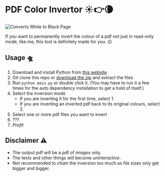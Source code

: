 # PDF Color Invertor ☀👉🌘

![Converts White to Black Page](https://scontent.fphs4-1.fna.fbcdn.net/v/t1.15752-9/193509162_1133804974092727_2240965392703600911_n.png?_nc_cat=100&ccb=1-3&_nc_sid=ae9488&_nc_eui2=AeHOs3x5zlXEw8NZH7lHe2VLqBwVQf8ZpnWoHBVB_xmmde5G8m_zpBxRQHtzvd5M5L7KC9z4IO0IZxE-OHvjJtiW&_nc_ohc=OUTVDWk-9cYAX_512Gw&_nc_ht=scontent.fphs4-1.fna&oh=45f4da27d38c93c7bca4808eaac641a2&oe=60E751FD)

If you want to permanently invert the colour of a pdf not just in read-only mode, like me, this tool is definitely made for you. 😉

## Usage 🛸

1. Download and install Python from [this website](https://www.python.org/downloads/)
2. Git clone this repo or [download the zip](https://github.com/arskiir/pdf-color-inverter/archive/refs/heads/main.zip) and extract the files
3. Run `python main.py` or double click it. (You may have to run it a few times for the auto dependency installation to get a hold of itself.)
4. Select the inversion mode
   - If you are inverting it for the first time, select 1.
   - If you are inverting an _inverted_ pdf back to its original colours, select 2.
5. Select one or more pdf files you want to invert
6. ???
7. _Profit_

## Disclaimer ⚠️

- The output pdf will be a pdf of _images_ only.
- The texts and other things will become _uninteractive_.
- Not recommended to _chain_ the inversion too much as file sizes only get bigger and bigger.
